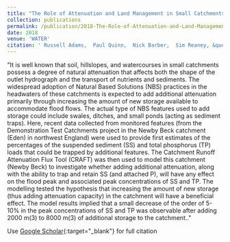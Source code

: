 ```yaml
---
title: "The Role of Attenuation and Land Management in Small Catchments to Remove Sediment and Phosphorus: A Modelling Study of Mitigation Options and Impacts"
collection: publications
permalink: /publication/2018-The-Role-of-Attenuation-and-Land-Management-in-Small-Catchments-to-Remove-Sediment-and-Phosphorus-A-Modelling-Study-of-Mitigation-Options-and-Impacts
date: 2018
venue: 'WATER'
citation: ' Russell Adams,  Paul Quinn,  Nick Barber,  Sim Reaney, &quot;The Role of Attenuation and Land Management in Small Catchments to Remove Sediment and Phosphorus: A Modelling Study of Mitigation Options and Impacts.&quot; WATER, {2018}.'
---
```

"It is well known that soil, hillslopes, and watercourses in small catchments possess a degree of natural attenuation that affects both the shape of the outlet hydrograph and the transport of nutrients and sediments. The widespread adoption of Natural Based Solutions (NBS) practices in the headwaters of these catchments is expected to add additional attenuation primarily through increasing the amount of new storage available to accommodate flood flows. The actual type of NBS features used to add storage could include swales, ditches, and small ponds (acting as sediment traps). Here, recent data collected from monitored features (from the Demonstration Test Catchments project in the Newby Beck catchment (Eden) in northwest England) were used to provide first estimates of the percentages of the suspended sediment (SS) and total phosphorus (TP) loads that could be trapped by additional features. The Catchment Runoff Attenuation Flux Tool (CRAFT) was then used to model this catchment (Newby Beck) to investigate whether adding additional attenuation, along with the ability to trap and retain SS (and attached P), will have any effect on the flood peak and associated peak concentrations of SS and TP. The modelling tested the hypothesis that increasing the amount of new storage (thus adding attenuation capacity) in the catchment will have a beneficial effect. The model results implied that a small decrease of the order of 5-10% in the peak concentrations of SS and TP was observable after adding 2000 m(3) to 8000 m(3) of additional storage to the catchment.."

Use [Google Scholar](https://scholar.google.com/scholar?q=The+Role+of+Attenuation+and+Land+Management+in+Small+Catchments+to+Remove+Sediment+and+Phosphorus:+A+Modelling+Study+of+Mitigation+Options+and+Impacts){:target="_blank"} for full citation